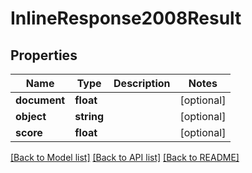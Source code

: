 # InlineResponse2008Result

## Properties
Name | Type | Description | Notes
------------ | ------------- | ------------- | -------------
**document** | **float** |  | [optional] 
**object** | **string** |  | [optional] 
**score** | **float** |  | [optional] 

[[Back to Model list]](../README.md#documentation-for-models) [[Back to API list]](../README.md#documentation-for-api-endpoints) [[Back to README]](../README.md)


